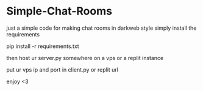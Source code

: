 # Simple-Chat-Rooms
just a simple code for making chat rooms in darkweb style
simply install the requirements 

pip install -r requirements.txt

then host ur server.py somewhere on a vps or a replit instance

put ur vps ip and port in client.py or replit url 

enjoy <3

